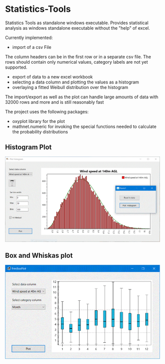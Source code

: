 # Statistics-Tools
Statistics Tools as standalone windows executable.
Provides statistical analysis as windows standalone executable without the "help" of excel.

Currently implemented:
- import of a csv File

The column headers can be in the first row or in a separate csv file.
The rows should contain only numerical values, category labels are not yet supported.
- export of data to a new excel workbook
- selecting a data column and plotting the values as a histogram
- overlaying a fitted Weibull distribution over the histogram

The import/export as well as the plot can handle large amounts of data with 32000 rows and more and is still reasonably fast

The project uses the following packages: 
- oxyplot library for the plot
- mathnet.numeric for invoking the special functions needed to calculate the probability distributions

## Histogram Plot
![image](https://github.com/Jens-Kluge/Statistics-Tools/blob/master/Capture%20Statistic%20Tools.GIF)

## Box and Whiskas plot
![image](https://github.com/Jens-Kluge/Statistics-Tools/blob/e00bc0c1651f93befaf7b624c1133d63d79743e0/bw%20plot.GIF)
